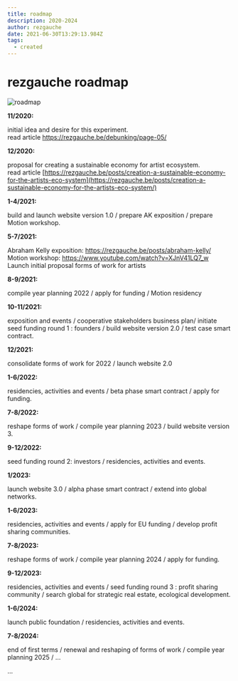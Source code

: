 ```yaml
---
title: roadmap
description: 2020-2024
author: rezgauche
date: 2021-06-30T13:29:13.984Z
tags:
  - created
---
```

# rezgauche roadmap

![roadmap](/static/img/roadmap-copy.jpg "rm")

**11/2020:** 

initial idea and desire for this experiment.\
read article <https://rezgauche.be/debunking/page-05/>

**12/2020:** 

proposal for creating a sustainable economy for artist ecosystem.\
read article [https://rezgauche.be/posts/creation-a-sustainable-economy-for-the-artists-eco-system](https://rezgauche.be/posts/creation-a-sustainable-economy-for-the-artists-eco-system/)

**1-4/2021:** 

build and launch website version 1.0 / prepare AK exposition / prepare Motion workshop.

**5-7/2021:** 

Abraham Kelly exposition: <https://rezgauche.be/posts/abraham-kelly/>\
Motion workshop: <https://www.youtube.com/watch?v=XJnV41LQ7_w> \
Launch initial proposal forms of work for artists

**8-9/2021:** 

compile year planning 2022 / apply for funding / Motion residency

**10-11/2021:** 

exposition and events / cooperative stakeholders business plan/ initiate seed funding round 1 : founders / build website version 2.0 / test case smart contract.

**12/2021:** 

consolidate forms of work for 2022 / launch website 2.0

**1-6/2022:** 

residencies, activities and events / beta phase smart contract / apply for funding.

**7-8/2022:** 

reshape forms of work / compile year planning 2023 / build website version 3.

**9-12/2022:** 

seed funding round 2: investors / residencies, activities and events.

**1/2023:** 

launch website 3.0 / alpha phase smart contract / extend into global networks.

**1-6/2023:** 

residencies, activities and events / apply for EU funding / develop profit sharing communities.

**7-8/2023:** 

reshape forms of work / compile year planning 2024 / apply for funding.

**9-12/2023:** 

residencies, activities and events / seed funding round 3 : profit sharing community / search global for strategic real estate, ecological development.

**1-6/2024:** 

launch public foundation / residencies, activities and events.

**7-8/2024:** 

end of first terms / renewal and reshaping of forms of work / compile year planning 2025 / …

…
